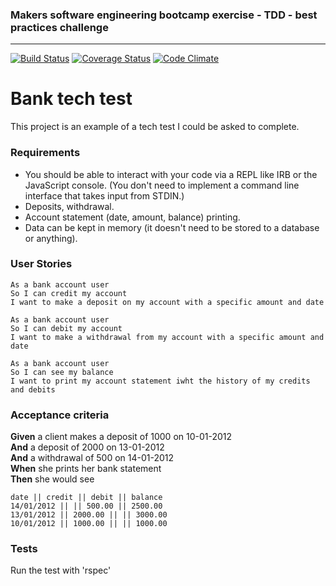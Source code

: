 ### Makers software engineering bootcamp exercise - TDD - best practices challenge

---

[![Build Status](https://travis-ci.org/AdrienFabre/bank-tech-test-ruby-exercise.svg?branch=master)](https://travis-ci.org/AdrienFabre/bank-tech-test-ruby-exercise.svg?branch=master)
[![Coverage Status](https://coveralls.io/repos/github/AdrienFabre/bank_tech_test_ruby/badge.svg?branch=master)](https://coveralls.io/github/AdrienFabre/bank_tech_test_ruby?branch=master)
[![Code Climate](https://codeclimate.com/github/codeclimate/codeclimate/badges/gpa.svg)](https://codeclimate.com/github/AdrienFabre/<bank_tech_test_ruby>)

# Bank tech test

This project is an example of a tech test I could be asked to complete. 

### Requirements

* You should be able to interact with your code via a REPL like IRB or the JavaScript console.  (You don't need to implement a command line interface that takes input from STDIN.)
* Deposits, withdrawal.
* Account statement (date, amount, balance) printing.
* Data can be kept in memory (it doesn't need to be stored to a database or anything).

### User Stories 

```
As a bank account user
So I can credit my account
I want to make a deposit on my account with a specific amount and date

As a bank account user
So I can debit my account
I want to make a withdrawal from my account with a specific amount and date

As a bank account user 
So I can see my balance
I want to print my account statement iwht the history of my credits and debits
```

### Acceptance criteria

**Given** a client makes a deposit of 1000 on 10-01-2012  
**And** a deposit of 2000 on 13-01-2012  
**And** a withdrawal of 500 on 14-01-2012  
**When** she prints her bank statement  
**Then** she would see

```
date || credit || debit || balance
14/01/2012 || || 500.00 || 2500.00
13/01/2012 || 2000.00 || || 3000.00
10/01/2012 || 1000.00 || || 1000.00
```

### Tests

Run the test with 'rspec'

